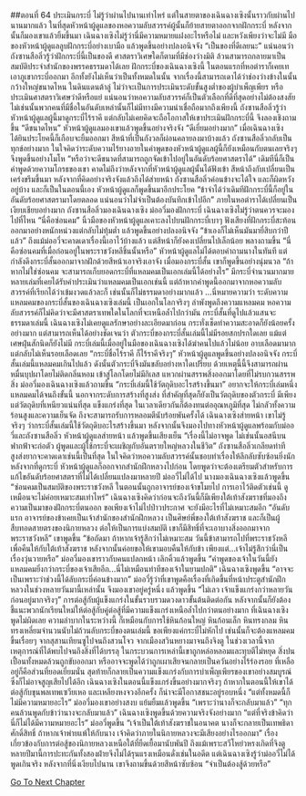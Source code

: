 ##ตอนที่ 64 ประเมินกระบี่
ไม่รู้ว่าผ่านไปนานเท่าไหร่ แต่ในสายตาของเฉินฉางเซิงนั้นราวกับผ่านไปนานมากแล้ว ในที่สุดหัวหน้าผู้ดูแลของหอความลับสวรรค์ผู้นั้นก็ย้ายสายตาออกจากฝักกระบี่ หลังจากนั้นก็มองเขาแล้วยิ้มขึ้นมา
เฉินฉางเซิงไม่รู้ว่านี่มีความหมายแฝงอะไรหรือไม่ และหวังเพียงว่าจะไม่มี
มือของหัวหน้าผู้ดูแลลูบฝักกระบี่อย่างเบามือ แล้วพูดขึ้นอย่างปลงอนิจจัง “เป็นของที่ดีเลยนะ”
แน่นอนว่าถังซานสือลิ่วรู้ว่าฝักกระบี่นี้เป็นของดี
ศาสตราวิเศษใดก็ตามที่มีช่องว่างมิติ ล้วนสามารถกลายมาเป็นสมบัติประจำสำนักของพรรคธรรมดาได้เลย
ฝักกระบี่ของเฉินฉางเซิงนี้ ในตอนแรกที่หอตำราก็เคยเทเอาภูเขากระบี่ออกมา อีกทั้งยังไม่เห็นว่าเป็นทั้งหมดในนั้น จากเรื่องนี้สามารถเดาได้ว่าช่องว่างข้างในนั้นกว้างใหญ่ขนาดไหน
ในดินแดนต้าลู่ ไม่ว่าจะเป็นการประเมินระดับขั้นสูงต่ำของผู้บำเพ็ญเพียร หรือประเมินศาสตราวิเศษว่าดีหรือแย่ แน่นอนว่าหอความลับสวรรค์ก็เป็นตัวเลือกที่ดีที่สุดอย่างไม่ต้องสงสัย ไม่เช่นนั้นพวกคนที่มีชื่อในอันดับเหล่านั้นก็ไม่มีทางมีความน่าเชื่อถือมากถึงเพียงนี้ ถังซานสือลิ่วรู้ว่าหัวหน้าผู้ดูแลผู้นี้มาดูกระบี่ไร้ราคี แต่กลับไม่เคยคิดจะถือโอกาสให้เขาประเมินฝักกระบี่นี้ จึงลองเชิงถามขึ้น “ดีขนาดไหน”
หัวหน้าผู้ดูแลมองเขาแล้วพูดขึ้นอย่างจริงจัง “ดีเยี่ยมอย่างมาก”
เมื่อเฉินฉางเซิงได้ยินประโยคนี้ก็เกือบจะยิ้มออกมา สีหน้าที่เป็นกังวลก็ผ่อนคลายลงมาบ้างแล้ว ถังซานสือลิ่วกลับเป็นทุกข์อย่างมาก ในใจคิดว่าระดับความไร้ยางอายในคำพูดของหัวหน้าผู้ดูแลผู้นี้ก็ยังเหมือนกับตนเลยจริงๆ จึงพูดขึ้นอย่างโมโห “หรือว่าจะดีขนาดที่สามารถถูกจัดเข้าไปอยู่ในอันดับร้อยศาสตราได้”
เดิมทีนี่ก็เป็นคำพูดด้วยความโกรธของเขา คาดไม่ถึงว่าหลังจากที่หัวหน้าผู้ดูแลผู้นั้นได้ฟังเข้า สีหน้าถึงกับเปลี่ยนเป็นเคร่งขรึมขึ้นมา หลังจากที่คิดอย่างจริงจังแล้วถึงได้ส่ายหน้า
ถังซานสือลิ่วค่อนข้างจะได้ใจ และก็ผิดหวังอยู่บ้าง
และก็เป็นในตอนนี้เอง หัวหน้าผู้ดูแลก็พูดขึ้นมาอีกประโยค “ข้าจำได้ว่าเดิมทีฝักกระบี่นี้ก็อยู่ในอันดับร้อยศาสตรามาโดยตลอด แน่นอนว่าไม่จำเป็นต้องบันทึกเข้าไปอีก”
ภายในหอตำราได้เปลี่ยนเป็นเงียบเชียบอย่างมาก
ถังซานสือลิ่วมองเฉินฉางเซิง ม่ออวี่มองฝักกระบี่ เฉินฉางเซิงไม่รู้ว่าตนควรจะมองไปที่ไหน
“นี่คือซ่อนคม” นิ้วมือของหัวหน้าผู้ดูแลเคาะลงไปบนฝักกระบี่เบาๆ ฟังเสียงที่ฝักกระบี่สะท้อนออกมาอย่างหนักหน่วงแต่กลับไม่ทุ้มต่ำ แล้วพูดขึ้นอย่างปลงอนิจจัง “ข้าเองก็ไม่เห็นมันมายี่สิบกว่าปีแล้ว”
ถึงแม้ม่ออวี่จะคาดเดาเรื่องนี้เอาไว้บ้างแล้ว แต่สีหน้าก็ยังคงเปลี่ยนไปเล็กน้อย พลางถามขึ้น “นี่คือซ่อนคมที่เมื่อก่อนอยู่ในพระราชวังหลีชิ้นนั้นหรือ”
หัวหน้าผู้ดูแลไม่ได้ตอบคำถามนางในทันที แต่กำลังดึงกระบี่สั้นออกมาจากฝักด้วยสีหน้าเอาจริงเอาจัง
เมื่อมองกระบี่สั้น เขาก็พูดขึ้นอย่างนุ่มนวล “ถ้าหากไม่ใช่ซ่อนคม จะสามารถเก็บยอดกระบี่ที่แหลมคมเป็นเอกเล่มนี้ได้อย่างไร”
มีกระบี่จำนวนมากมายหลายเล่มที่เคยได้รับคำประเมินว่าแหลมคมเป็นเอกเช่นนี้ แต่ถ้าหากคำพูดนี้ออกมาจากหอความลับสวรรค์ที่เรียกได้ว่าเข้มงวดแล้วละก็ เช่นนั้นก็ไม่ธรรมดาอย่างมากแล้ว
...นี่หมายความว่า ระดับความแหลมคมของกระบี่สั้นของเฉินฉางเซิงเล่มนี้ เป็นเอกในโลกจริงๆ ลำพังพูดถึงความแหลมคม หอความลับสวรรค์ก็ไม่คิดว่าจะมีศาสตราเทพใดในโลกที่จะเหนือล้ำไปกว่ามัน
กระบี่สั้นที่ดูไปแล้วแสนจะธรรมดาเล่มนี้ เฉินฉางเซิงไม่เคยดูแลรักษาอย่างละเอียดมาก่อน กระทั่งเช็ดทำความสะอาดก็ยังน้อยครั้งอย่างมาก แต่สามารถเห็นได้อย่างชัดเจนว่า ตัวกระบี่ของกระบี่สั้นเล่มนี้ไม่มีรอยสกปรกใดเลย แม้แต่เศษฝุ่นสักนิดก็ยังไม่มี กระบี่เล่มนี้เมื่ออยู่ในมือของเฉินฉางเซิงได้ฆ่าคนไปแล้วไม่น้อย อาบเลือดมามาก แต่กลับไม่เห็นรอยเลือดเลย
“กระบี่ชื่อไร้ราคี ก็ไร้ราคีจริงๆ” หัวหน้าผู้ดูแลพูดขึ้นอย่างปลงอนิจจัง
กระบี่สั้นเล่มนี้แหลมคมเกินไปแล้ว ดังนั้นตัวกระบี่จึงมันขลับอย่างหาใดเปรียบ ด้วยเหตุนี้นี้จึงสามารถผ่านหมื่นบุปผาโดยไม่ติดกลิ่นหอม เข้าสู่โลกโดยไม่มีกิเลส แหวกผ่านสรรพสิ่งออกมาโดยที่ไม่รบกวนสรรพสิ่ง
ม่ออวี่มองเฉินฉางเซิงแล้วถามขึ้น “กระบี่เล่มนี้ใช้วัตถุดิบอะไรสร้างขึ้นมา”
อยากจะให้กระบี่เล่มหนึ่งแหลมคมได้จนถึงขั้นนี้ นอกจากระดับการสร้างที่สูงส่ง ที่สำคัญที่สุดก็ยังเป็นวัตถุดิบของตัวกระบี่
มีเพียงแต่วัตถุดิบที่เหนียวแน่นที่สุด แข็งแกร่งที่สุด ในเวลาเดียวกันก็ต้องทนต่ออุณหภูมิที่สุด ไม่กลัวทั้งความร้อนสูงและความเย็นจัด ถึงจะสามารถรับการหลอมตีนับร้อยพันครั้งได้
เฉินฉางเซิงส่ายหน้า เขาไม่รู้จริงๆ ว่ากระบี่สั้นเล่มนี้ใช้วัตถุดิบอะไรสร้างขึ้นมา หลังจากนั้นจึงมองไปทางหัวหน้าผู้ดูแลพร้อมกับม่ออวี่และถังซานสือลิ่ว
หัวหน้าผู้ดูแลส่ายหน้า แล้วพูดขึ้นเสียงเย็น “เรื่องนี้ไม่อาจพูด ไม่เช่นนั้นอสนีบนฟากฟ้าจะก่อตัว ผู้พูดและผู้ใช้กระบี่จะเผชิญกับอันตรายใหญ่หลวงในชีวิต”
ถังซานสือลิ่วเกลียดท่าทีสูงส่งยากจะคาดเดาเช่นนี้เป็นที่สุด ในใจคิดว่าหอความลับสวรรค์นั้นชอบทำเรื่องให้ลึกลับซับซ้อนยิ่งนัก
หลังจากที่ดูกระบี่ หัวหน้าผู้ดูแลก็ออกจากสำนักฝึกหลวงไปก่อน โดยพูดว่าจะต้องเตรียมตัวสำหรับการแก้ไขอันดับร้อยศาสตราที่ไม่ได้เปลี่ยนแปลงมาหลายปี
ม่ออวี่ไม่ได้ไป นางมองเฉินฉางเซิงแล้วพูดขึ้น “ซ่อนคมเป็นสมบัติของพระราชวังหลี ในตอนนั้นถูกอาจารย์ของเจ้าขโมยไป การเอาไว้ติดตัวเช่นนี้ ดูเหมือนจะไม่ค่อยเหมาะสมเท่าไหร่”
เฉินฉางเซิงคิดว่าก่อนจะถึงวันนี้ก็มีเพียงใต้เท้าสังฆราชที่มองถึงความเป็นมาของฝักกระบี่ตนออก ขอเพียงเจ้าไม่ไปป่าวประกาศ จะยังมีอะไรที่ไม่เหมาะสมอีก
“อันดับแรก อาจารย์ของข้าเคยเป็นเจ้าสำนักของสำนักฝึกหลวง เป็นศิษย์พี่ของใต้เท้าสังฆราช และก็เป็นผู้สืบทอดสายตรงของนิกายหลวง ต่อให้เป็นการแบ่งสมบัติ เขาก็มีสิทธิ์ที่จะเอาบางสิ่งออกมาจากพระราชวังหลี”
เขาพูดขึ้น “ข้อถัดมา ถ้าหากเจ้ารู้สึกว่าไม่เหมาะสม วันนี้ข้าสามารถไปที่พระราชวังหลีเพื่อคืนให้กับใต้เท้าสังฆราช หลังจากนั้นค่อยขอให้เขามอบคืนให้กับข้า เพียงแต่...เจ้าไม่รู้สึกว่านี่เป็นเรื่องวุ่นวายหรือ”
ม่ออวี่มองเขาราวกับคนแปลกหน้า เลิกคิ้วแล้วพูดขึ้น “คำพูดของเจ้าในวันนี้ยังแหลมคมยิ่งกว่ากระบี่ของเจ้าเสียอีก...นี่ไม่เหมือนท่าทีของเจ้าในยามปกติ”
เฉินฉางเซิงพูดขึ้น “อาจจะเป็นเพราะว่าช่วงนี้ได้ลับกระบี่ค่อนข้างมาก”
ม่ออวี่รู้ว่าที่เขาพูดคือเรื่องที่เกิดขึ้นที่หน้าประตูสำนักฝึกหลวงในช่วงหลายวันมานี้เหล่านั้น จึงมองเขาอยู่ครู่หนึ่ง แล้วพูดขึ้น “ไม่เลว เจ้าแข็งแกร่งกว่าหลายวันก่อนอยู่มากจริงๆ”
การต่อสู้กับผู้แข็งแกร่งในขั้นรวบรวมดวงดาวขั้นต้นติดต่อกัน หลังจากนั้นก็ยังต้องชี้แนะพวกนักเรียนใหม่ให้ต่อสู้กับคู่ต่อสู้ที่มีความแข็งแกร่งเหนือล้ำไปกว่าตนอย่างมาก ที่เฉินฉางเซิงพูดไม่ผิดเลย ความลำบากในระหว่างนี้ ก็เหมือนกับการใช้หินก้อนใหญ่ หินก้อนเล็ก หินทรงกลม หินทรงเหลี่ยมจำนวนนับไม่ถ้วนลับกระบี่ของตนเล่มนี้ ขอเพียงแค่กระบี่ไม่หักไป เช่นนั้นก็จะต้องแหลมคมขึ้นเรื่อยๆ
จากสุสานเทียนซูไปจนถึงสวนโจว จากเมืองสวินหยางมาจนถึงจิงตู ในช่วงเวลานี้จากเหตุการณ์ที่ได้พบไปจนถึงสิ่งที่ได้บรรลุ ในกระบวนการเหล่านี้เขาถูกหล่อหลอมและทุบตีไม่หยุด สิ่งปนเปื้อนทั้งหมดล้วนถูกขับออกมา หรืออาจจะพูดได้ว่าถูกเผาเสียจนกลายเป็นควันอย่างไร้ร่องรอย ที่เหลืออยู่ก็คือส่วนที่ยอดเยี่ยมนั่น สุดท้ายก็กลายเป็นความแข็งแกร่งกับการบำเพ็ญเพียรของเขาอย่างสมบูรณ์ ซึ่งก็ไม่อาจสูญเสียไปได้อีก
เฉินฉางเซิงในตอนนี้แข็งแกร่งขึ้นอย่างมากจริงๆ ถ้าหากในตอนนี้ให้เขาได้ต่อสู้กับขุนพลเทพเซวียเหอ และเหลียงหงจวงอีกครั้ง ก็น่าจะมีโอกาสชนะอยู่รอบหนึ่ง
“แต่ทั้งหมดนี้ก็ไม่มีความหมายอะไร”
ม่ออวี่มองเขาอย่างสงบ แย้มยิ้มแล้วพูดขึ้น “เพราะว่านางก็จะกลับมาแล้ว”
“ทุกคนล้วนพูดกับข้าว่านางจะกลับมาแล้ว”
เฉินฉางเซิงพูดขึ้นด้วยความจริงจังอย่างมาก “แต่ที่จริงข้าคิดว่า นี่ก็ไม่ได้มีความหมายอะไร”
ม่ออวี่พูดขึ้น “เจ้าเป็นใต้เท้าสังฆราชในอนาคต นางก็จะกลายเป็นเทพธิดาศักดิ์สิทธิ์ ถ้าหากเจ้าพ่ายแพ้ให้กับนาง เจ้าคิดว่าภายในนิกายหลวงจะมีเสียงอย่างไรออกมา”
เรื่องเกี่ยวข้องกับการต่อสู้ของนิกายหลวงเหนือใต้ที่ยืดเยื้อมานับพันปี ถึงแม้เพราะสวีโหย่วหรงเกิดที่จิงตู หลายปีมานี้การปะทะกันทั้งสองฝ่ายจึงไม่ได้รุนแรงเหมือนดั่งเช่นในอดีต แต่เฉินฉางเซิงรู้ว่าม่ออวี่ไม่ได้พูดเกินจริง หลังจากที่นิ่งเงียบไปนาน เขาจึงถามขึ้นด้วยสีหน้าซับซ้อน “จำเป็นต้องสู้ด้วยหรือ”


[Go To Next Chapter]( ./496.md)